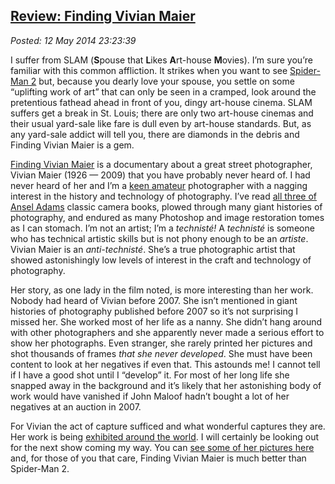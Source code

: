  
[Review: Finding Vivian Maier](https://bakerjd99.wordpress.com/2014/05/12/review-finding-vivian-maier/)
------------------------------------------------------------------------------------------------------

*Posted: 12 May 2014 23:23:39*

I suffer from SLAM (**S**pouse that **L**ikes **A**rt-house **M**ovies).
I’m sure you’re familiar with this common affliction. It strikes when
you want to see [Spider-Man
2](https://www.rottentomatoes.com/m/spiderman\_2/) but, because you
dearly love your spouse, you settle on some “uplifting work of art” that
can only be seen in a cramped, look around the pretentious fathead ahead
in front of you, dingy art-house cinema. SLAM suffers get a break in St.
Louis; there are only two art-house cinemas and their usual yard-sale
like fare is dull even by art-house standards. But, as any yard-sale
addict will tell you, there are diamonds in the debris and Finding
Vivian Maier is a gem.

[Finding Vivian Maier](https://www.findingvivianmaier.com/) is a
documentary about a great street photographer, Vivian Maier (1926 —
2009) that you have probably never heard of. I had never heard of her
and I’m a [keen amateur](https://conceptcontrol.smugmug.com/)
photographer with a nagging interest in the history and technology of
photography. I’ve read [all three of Ansel
Adams](https://www.amazon.com/s/?ie=UTF8\&keywords=ansel+adams+the+camera\&tag=googhydr-20\&index=aps\&hvadid=28302426801\&hvpos=1t1\&hvexid=\&hvnetw=g\&hvrand=1899326277021743497\&hvpone=\&hvptwo=\&hvqmt=b\&hvdev=c\&ref=pd\_sl\_1mhliw1po6\_b)
classic camera books, plowed through many giant histories of
photography, and endured as many Photoshop and image restoration tomes
as I can stomach. I’m not an artist; I’m a *technisté!* A *technisté* is
someone who has technical artistic skills but is not phony enough to be
an *artiste*. Vivian Maier is an *anti-technisté*. She’s a true
photographic artist that showed astonishingly low levels of interest in
the craft and technology of photography.

Her story, as one lady in the film noted, is more interesting than her
work. Nobody had heard of Vivian before 2007. She isn’t mentioned in
giant histories of photography published before 2007 so it’s not
surprising I missed her. She worked most of her life as a nanny. She
didn’t hang around with other photographers and she apparently never
made a serious effort to show her photographs. Even stranger, she rarely
printed her pictures and shot thousands of frames *that she never
developed*. She must have been content to look at her negatives if even
that. This astounds me! I cannot tell if I have a good shot until I
“develop” it. For most of her long life she snapped away in the
background and it’s likely that her astonishing body of work would have
vanished if John Maloof hadn’t bought a lot of her negatives at an
auction in 2007.

For Vivian the act of capture sufficed and what wonderful captures they
are. Her work is being [exhibited around the
world](https://www.vivianmaier.com/exhibitions-events/). I will certainly
be looking out for the next show coming my way. You can [see some of her
pictures here](https://www.vivianmaier.com/) and, for those of you that
care, Finding Vivian Maier is much better than Spider-Man 2.
